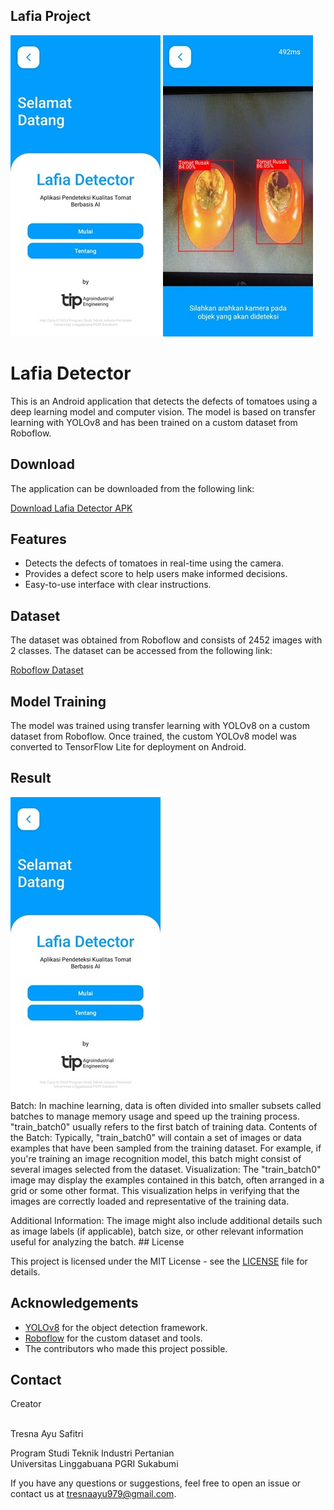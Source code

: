 ## Lafia Project


<p>
    <img src="home.jpg" >
    <img src="test.jpg" >
</p>

# Lafia Detector

This is an Android application that detects the defects of tomatoes using a deep learning model and computer vision. The model is based on transfer learning with YOLOv8 and has been trained on a custom dataset from Roboflow.

## Download

The application can be downloaded from the following link:

[Download Lafia Detector APK](https://drive.google.com/file/d/1XTaKibZQVaXQsfYLlI8x4MWIeA6F8Spf/view?usp=sharing)

## Features

- Detects the defects of tomatoes in real-time using the camera.
- Provides a defect score to help users make informed decisions.
- Easy-to-use interface with clear instructions.

## Dataset

The dataset was obtained from Roboflow and consists of 2452 images with 2 classes. The dataset can be accessed from the following link:

[Roboflow Dataset](https://universe.roboflow.com/hanoi-university-of-industry-xfhdu/tomato-frsnq)

## Model Training

The model was trained using transfer learning with YOLOv8 on a custom dataset from Roboflow. Once trained, the custom YOLOv8 model was converted to TensorFlow Lite for deployment on Android.

## Result
<p>
    <img src="home.jpg" >
<br>Batch: In machine learning, data is often divided into smaller subsets called batches to manage memory usage and speed up the training process. "train_batch0" usually refers to the first batch of training data.
Contents of the Batch: Typically, "train_batch0" will contain a set of images or data examples that have been sampled from the training dataset. For example, if you're training an image recognition model, this batch might consist of several images selected from the dataset.
Visualization: The "train_batch0" image may display the examples contained in this batch, often arranged in a grid or some other format. This visualization helps in verifying that the images are correctly loaded and representative of the training data.</p>
Additional Information: The image might also include additional details such as image labels (if applicable), batch size, or other relevant information useful for analyzing the batch.
## License

This project is licensed under the MIT License - see the [LICENSE](LICENSE) file for details.

## Acknowledgements

- [YOLOv8](https://github.com/ultralytics/ultralytics) for the object detection framework.
- [Roboflow](https://roboflow.com/) for the custom dataset and tools.
- The contributors who made this project possible.

## Contact

<p>Creator
    
<br>Tresna Ayu Safitri<p/>


<p>Program Studi Teknik Industri Pertanian<br>Universitas Linggabuana PGRI Sukabumi</p>

If you have any questions or suggestions, feel free to open an issue or contact us at [tresnaayu979@gmail.com](mailto:your-email@tresnaayu979@gmail.com).

